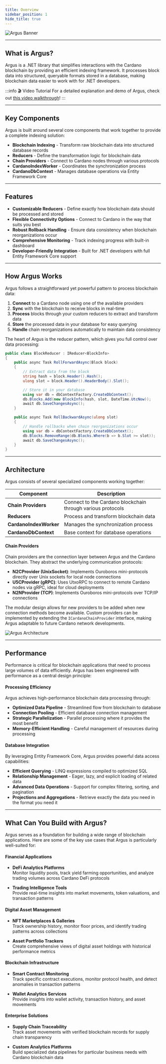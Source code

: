 ```yaml
---
title: Overview
sidebar_position: 1
hide_title: true
---
```


![Argus Banner](/img/docs/argus/getting-started/argus.png)

---

## What is Argus?

Argus is a .NET library that simplifies interactions with the Cardano blockchain by providing an efficient indexing framework. It processes block data into structured, queryable formats stored in a database, making blockchain data easier to work with for .NET developers.

:::info 🎬 Video Tutorial
For a detailed explanation and demo of Argus, check out [this video walkthrough](https://x.com/clarkalesna/status/1859042521856532883)!
:::

---

## Key Components

Argus is built around several core components that work together to provide a complete indexing solution:

- **Blockchain Indexing** - Transform raw blockchain data into structured database records
- **Reducers** - Define the transformation logic for blockchain data
- **Chain Providers** - Connect to Cardano nodes through various protocols
- **CardanoIndexWorker** - Coordinates the synchronization process
- **CardanoDbContext** - Manages database operations via Entity Framework Core

---

## Features

- **Customizable Reducers** - Define exactly how blockchain data should be processed and stored
- **Flexible Connectivity Options** - Connect to Cardano in the way that suits you best
- **Robust Rollback Handling** - Ensure data consistency when blockchain reorganizations occur
- **Comprehensive Monitoring** - Track indexing progress with built-in dashboard
- **Developer-Friendly Integration** - Built for .NET developers with full Entity Framework Core support

---

## How Argus Works

Argus follows a straightforward yet powerful pattern to process blockchain data:

1. **Connect** to a Cardano node using one of the available providers
2. **Sync** with the blockchain to receive blocks in real-time
3. **Process** blocks through your custom reducers to extract and transform data
4. **Store** the processed data in your database for easy querying
5. **Handle** chain reorganizations automatically to maintain data consistency

The heart of Argus is the reducer pattern, which gives you full control over data processing:

```csharp
public class BlockReducer : IReducer<BlockInfo>
{
    public async Task RollForwardAsync(Block block)
    {
        // Extract data from the block
        string hash = block.Header().Hash();
        ulong slot = block.Header().HeaderBody().Slot();

        // Store it in your database
        using var db = dbContextFactory.CreateDbContext();
        db.Blocks.Add(new BlockInfo(hash, slot, DateTime.UtcNow));
        await db.SaveChangesAsync();
    }

    public async Task RollBackwardAsync(ulong slot)
    {
        // Handle rollbacks when chain reorganizations occur
        using var db = dbContextFactory.CreateDbContext();
        db.Blocks.RemoveRange(db.Blocks.Where(b => b.Slot >= slot));
        await db.SaveChangesAsync();
    }
}
```

---

## Architecture

Argus consists of several specialized components working together:

| Component              | Description                                                 |
| ---------------------- | ----------------------------------------------------------- |
| **Chain Providers**    | Connect to the Cardano blockchain through various protocols |
| **Reducers**           | Process and transform blockchain data                       |
| **CardanoIndexWorker** | Manages the synchronization process                         |
| **CardanoDbContext**   | Base context for database operations                        |

#### Chain Providers

Chain providers are the connection layer between Argus and the Cardano blockchain. They abstract the underlying communication protocols:

- **N2CProvider (UnixSocket)**: Implements Ouroboros mini-protocols directly over Unix sockets for local node connections
- **U5CProvider (gRPC)**: Uses UtxoRPC to connect to remote Cardano nodes via gRPC, ideal for cloud deployments
- **N2NProvider (TCP)**: Implements Ouroboros mini-protocols over TCP/IP connections

The modular design allows for new providers to be added when new connection methods become available. Custom providers can be implemented by extending the `ICardanoChainProvider` interface, making Argus adaptable to future Cardano network developments.

![Argus Architecture](/img/docs/argus/getting-started/argus_architecture.png)

---

## Performance

Performance is critical for blockchain applications that need to process large volumes of data efficiently. Argus has been engineered with performance as a central design principle:

#### Processing Efficiency

Argus achieves high-performance blockchain data processing through:

- **Optimized Data Pipeline** - Streamlined flow from blockchain to database
- **Connection Pooling** - Efficient database connection management
- **Strategic Parallelization** - Parallel processing where it provides the most benefit
- **Memory-Efficient Handling** - Careful management of resources during processing

#### Database Integration

By leveraging Entity Framework Core, Argus provides powerful data access capabilities:

- **Efficient Querying** - LINQ expressions compiled to optimized SQL
- **Relationship Management** - Eager, lazy, and explicit loading of related data
- **Advanced Data Operations** - Support for complex filtering, sorting, and pagination
- **Projections and Aggregations** - Retrieve exactly the data you need in the format you need it

---

## What Can You Build with Argus?

Argus serves as a foundation for building a wide range of blockchain applications. Here are some of the key use cases that Argus is particularly well-suited for:

#### Financial Applications

- **DeFi Analytics Platforms**  
  Monitor liquidity pools, track yield farming opportunities, and analyze trading volumes across Cardano DeFi protocols

- **Trading Intelligence Tools**  
  Provide real-time insights into market movements, token valuations, and transaction patterns

#### Digital Asset Management

- **NFT Marketplaces & Galleries**  
  Track ownership history, monitor floor prices, and identify trading patterns across collections

- **Asset Portfolio Trackers**  
  Create comprehensive views of digital asset holdings with historical performance metrics

#### Blockchain Infrastructure

- **Smart Contract Monitoring**  
  Track specific contract executions, monitor protocol health, and detect anomalies in transaction patterns

- **Wallet Analytics Services**  
  Provide insights into wallet activity, transaction history, and asset movements

#### Enterprise Solutions

- **Supply Chain Traceability**  
  Track asset movements with verified blockchain records for supply chain transparency

- **Custom Analytics Platforms**  
  Build specialized data pipelines for particular business needs with Cardano blockchain data
